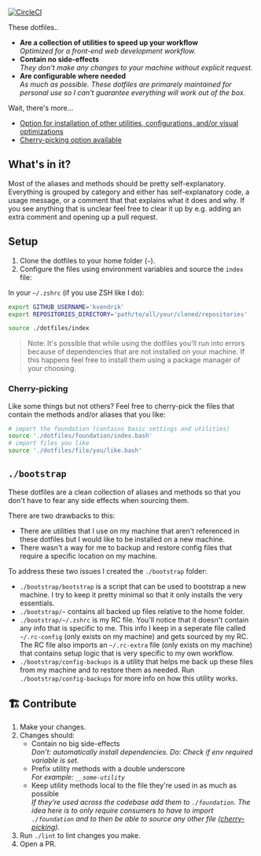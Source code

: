 [![CircleCI](https://circleci.com/gh/kvendrik/dotfiles.svg?style=svg)](https://circleci.com/gh/kvendrik/dotfiles)

These dotfiles..
- **Are a collection of utilities to speed up your workflow**<br>_Optimized for a front-end web development workflow._
- **Contain no side-effects**<br>_They don't make any changes to your machine without explicit request._
- **Are configurable where needed**<br>_As much as possible. These dotfiles are primarely maintained for personal use so I can't guarantee everything will work out of the box._

Wait, there's more...
- [Option for installation of other utilities, configurations, and/or visual optimizations](#bootstrap)
- [Cherry-picking option available](#cherry-picking)

## What's in it?
Most of the aliases and methods should be pretty self-explanatory. Everything is grouped by category and either has self-explanatory code, a usage message, or a comment that that explains what it does and why. If you see anything that is unclear feel free to clear it up by e.g. adding an extra comment and opening up a pull request.

## Setup
1. Clone the dotfiles to your home folder (`~`).
2. Configure the files using environment variables and source the `index` file:

In your `~/.zshrc` (if you use ZSH like I do):
```bash
export GITHUB_USERNAME='kvendrik'
export REPOSITORIES_DIRECTORY='path/to/all/your/cloned/repositories'

source ./dotfiles/index
```

> Note: It's possible that while using the dotfiles you'll run into errors because of dependencies that are not installed on your machine. If this happens feel free to install them using a package manager of your choosing.

### Cherry-picking
Like some things but not others? Feel free to cherry-pick the files that contain the methods and/or aliases that you like:

```bash
# import the foundation (contains basic settings and utilities)
source './dotfiles/foundation/index.bash'
# import files you like
source './dotfiles/file/you/like.bash'
```

## `./bootstrap`
These dotfiles are a clean collection of aliases and methods so that you don't have to fear any side effects when sourcing them.

There are two drawbacks to this:
- There are utilities that I use on my machine that aren't referenced in these dotfiles but I would like to be installed on a new machine.
- There wasn't a way for me to backup and restore config files that require a specific location on my machine.

To address these two issues I created the `./bootstrap` folder:

- `./bootstrap/bootstrap` is a script that can be used to bootstrap a new machine. I try to keep it pretty minimal so that it only installs the very essentials.
- `./bootstrap/~` contains all backed up files relative to the home folder.
- `./bootstrap/~/.zshrc` is my RC file. You'll notice that it doesn't contain any info that is specific to me. This info I keep in a seperate file called `~/.rc-config` (only exists on my machine) and gets sourced by my RC. The RC file also imports an `~/.rc-extra` file (only exists on my machine) that contains setup logic that is very specific to my own workflow.
- `./bootstrap/config-backups` is a utility that helps me back up these files from my machine and to restore them as needed. Run `./bootstrap/config-backups` for more info on how this utility works.

## 🏗️ Contribute
1. Make your changes.
2. Changes should:
    - Contain no big side-effects<br>_Don't: automatically install dependencies. Do: Check if env required variable is set._
    - Prefix utility methods with a double underscore<br>_For example: `__some-utility`_
    - Keep utility methods local to the file they're used in as much as possible<br>_If they're used across the codebase add them to `./foundation`. The idea here is to only require consumers to have to import `./foundation` and to then be able to source any other file ([cherry-picking](#cherry-picking))._
3. Run `./lint` to lint changes you make.
4. Open a PR.

